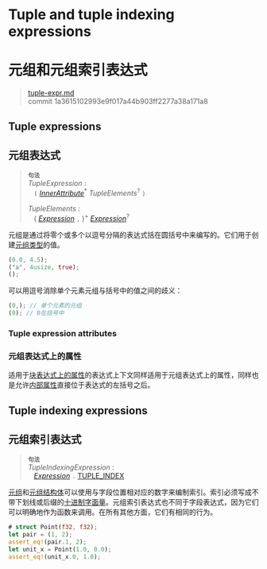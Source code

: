 # Tuple and tuple indexing expressions
# 元组和元组索引表达式

>[tuple-expr.md](https://github.com/rust-lang/reference/blob/master/src/expressions/tuple-expr.md)\
>commit 1a3615102993e9f017a44b903ff2277a38a171a8

## Tuple expressions
## 元组表达式

> **<sup>句法</sup>**\
> _TupleExpression_ :\
> &nbsp;&nbsp; `(` [_InnerAttribute_]<sup>\*</sup> _TupleElements_<sup>?</sup> `)`
>
> _TupleElements_ :\
> &nbsp;&nbsp; ( [_Expression_] `,` )<sup>+</sup> [_Expression_]<sup>?</sup>

元组是通过将零个或多个以逗号分隔的表达式括在圆括号中来编写的。它们用于创建[元组类型](../types/tuple.md)的值。

```rust
(0.0, 4.5);
("a", 4usize, true);
();
```

可以用逗号消除单个元素元组与括号中的值之间的歧义：

```rust
(0,); // 单个元素的元组
(0); // 0在括号中
```

### Tuple expression attributes
### 元组表达式上的属性

适用于[块表达式上的属性][attributes on block expressions]的表达式上下文同样适用于元组表达式上的属性，同样也是允许[内部属性][Inner attributes]直接位于表达式的左括号之后。

## Tuple indexing expressions
## 元组索引表达式

> **<sup>句法</sup>**\
> _TupleIndexingExpression_ :\
> &nbsp;&nbsp; [_Expression_] `.` [TUPLE_INDEX]

[元组](../types/tuple.md)和[元组结构体](../items/structs.md)可以使用与字段位置相对应的数字来编制索引。索引必须写成不带下划线或后缀的[十进制字面量](../tokens.md#整型字面量)。元组索引表达式也不同于字段表达式，因为它们可以明确地作为函数来调用。在所有其他方面，它们有相同的行为。

```rust
# struct Point(f32, f32);
let pair = (1, 2);
assert_eq!(pair.1, 2);
let unit_x = Point(1.0, 0.0);
assert_eq!(unit_x.0, 1.0);
```

[Inner attributes]: ../attributes.md
[TUPLE_INDEX]: ../tokens.md#元组索引
[_Expression_]: ../expressions.md
[_InnerAttribute_]: ../attributes.md
[attributes on block expressions]: block-expr.md#块表达式上的属性
